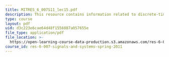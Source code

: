 ```yaml
---
title: MITRES_6_007S11_lec15.pdf
description: This resource contains information related to discrete-time modulation.
type: course
layout: pdf
uid: d3c223e6cae64d48f1556887a057655e
file_type: application/pdf
file_location: >-
  https://open-learning-course-data-production.s3.amazonaws.com/res-6-007-signals-and-systems-spring-2011/d3c223e6cae64d48f1556887a057655e_MITRES_6_007S11_lec15.pdf
course_id: res-6-007-signals-and-systems-spring-2011
---
```

